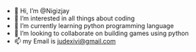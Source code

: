 - 👋 Hi, I’m @Nigizjay
- 👀 I’m interested in all things about coding
- 🌱 I’m currently learning python programming language
- 💞️ I’m looking to collaborate on building games using python
- 📫 my Email is judexivi@gmail.com

<!---
Nigizjay/Nigizjay is a ✨ special ✨ repository because its `README.md` (this file) appears on your GitHub profile.
You can click the Preview link to take a look at your changes.
--->
